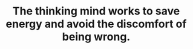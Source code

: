 ---
title: The thinking mind works to save energy and avoid the discomfort of being wrong.
tags: self human
---